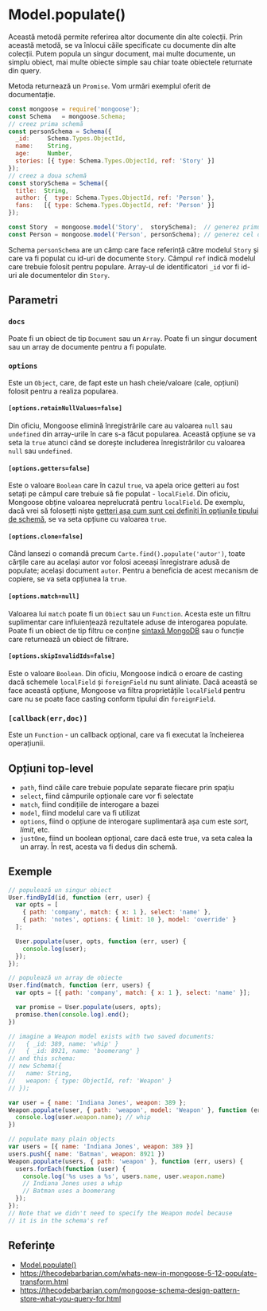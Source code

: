 # Model.populate()

Această metodă permite referirea altor documente din alte colecții. Prin această metodă, se va înlocui căile specificate cu documente din alte colecții. Putem popula un singur document, mai multe documente, un simplu obiect, mai multe obiecte simple sau chiar toate obiectele returnate din query.

Metoda returnează un `Promise`. Vom urmări exemplul oferit de documentație.

```javascript
const mongoose = require('mongoose');
const Schema   = mongoose.Schema;
// creez prima schemă
const personSchema = Schema({
  _id:     Schema.Types.ObjectId,
  name:    String,
  age:     Number,
  stories: [{ type: Schema.Types.ObjectId, ref: 'Story' }]
});
// creez a doua schemă
const storySchema = Schema({
  title:  String,
  author: {  type: Schema.Types.ObjectId, ref: 'Person' },
  fans:   [{ type: Schema.Types.ObjectId, ref: 'Person' }]
});

const Story  = mongoose.model('Story',  storySchema);  // generez primul model
const Person = mongoose.model('Person', personSchema); // generez cel de-al doilea model
```

Schema `personSchema` are un câmp care face referință către modelul `Story` și care va fi populat cu id-uri de documente `Story`. Câmpul `ref` indică modelul care trebuie folosit pentru populare. Array-ul de identificatori `_id` vor fi id-uri ale documentelor din `Story`.

## Parametri

### `docs`

Poate fi un obiect de tip `Document` sau un `Array`. Poate fi un singur document sau un array de documente pentru a fi populate.

### `options`

Este un `Object`, care, de fapt este un hash cheie/valoare (cale, opțiuni) folosit pentru a realiza popularea.

#### `[options.retainNullValues=false]`

Din oficiu, Mongoose elimină înregistrările care au valoarea `null` sau `undefined` din array-urile în care s-a făcut popularea. Această opțiune se va seta la `true` atunci când se dorește includerea înregistrărilor cu valoarea `null` sau `undefined`.

#### `[options.getters=false]`

Este o valoare `Boolean` care în cazul `true`, va apela orice getteri au fost setați pe câmpul care trebuie să fie populat - `localField`. Din oficiu, Mongoose obține valoarea neprelucrată pentru `localField`. De exemplu, dacă vrei să folosețti niște [getteri așa cum sunt cei definiți în opțiunile tipului de schemă](https://mongoosejs.com/docs/schematypes.html#schematype-options), se va seta opțiune cu valoarea `true`.

#### `[options.clone=false]`

Când lansezi o comandă precum `Carte.find().populate('autor')`, toate cărțile care au același autor vor folosi aceeași înregistrare adusă de populate; același document `autor`. Pentru a beneficia de acest mecanism de copiere, se va seta opțiunea la `true`.

#### `[options.match=null]`

Valoarea lui `match` poate fi un `Obiect` sau un `Function`. Acesta este un filtru suplimentar care influiențează rezultatele aduse de interogarea populate. Poate fi un obiect de tip filtru ce conține [sintaxă MongoDB](https://docs.mongodb.com/manual/tutorial/query-documents/) sau o funcție care returnează un obiect de filtrare.

#### `[options.skipInvalidIds=false]`

Este o valoare `Boolean`. Din oficiu, Mongoose indică o eroare de casting dacă schemele `localField` și `foreignField` nu sunt aliniate. Dacă această se face această opțiune, Mongoose va filtra proprietățile `localField` pentru care nu se poate face casting conform tipului din `foreignField`.

### `[callback(err,doc)]`

Este un `Function` - un callback opțional, care va fi executat la încheierea operațiunii.

## Opțiuni top-level

- `path`, fiind căile care trebuie populate separate fiecare prin spațiu
- `select`, fiind câmpurile opționale care vor fi selectate
- `match`, fiind condițiile de interogare a bazei
- `model`, fiind modelul care va fi utilizat
- `options`, fiind o opțiune de interogare suplimentară așa cum este *sort*, *limit*, etc.
- `justOne`, fiind un boolean opțional, care dacă este true, va seta calea la un array. În rest, acesta va fi dedus din schemă.

## Exemple

```javascript
// populează un singur obiect
User.findById(id, function (err, user) {
  var opts = [
    { path: 'company', match: { x: 1 }, select: 'name' },
    { path: 'notes', options: { limit: 10 }, model: 'override' }
  ];

  User.populate(user, opts, function (err, user) {
    console.log(user);
  });
});

// populează un array de obiecte
User.find(match, function (err, users) {
  var opts = [{ path: 'company', match: { x: 1 }, select: 'name' }];

  var promise = User.populate(users, opts);
  promise.then(console.log).end();
})

// imagine a Weapon model exists with two saved documents:
//   { _id: 389, name: 'whip' }
//   { _id: 8921, name: 'boomerang' }
// and this schema:
// new Schema({
//   name: String,
//   weapon: { type: ObjectId, ref: 'Weapon' }
// });

var user = { name: 'Indiana Jones', weapon: 389 };
Weapon.populate(user, { path: 'weapon', model: 'Weapon' }, function (err, user) {
  console.log(user.weapon.name); // whip
})

// populate many plain objects
var users = [{ name: 'Indiana Jones', weapon: 389 }]
users.push({ name: 'Batman', weapon: 8921 })
Weapon.populate(users, { path: 'weapon' }, function (err, users) {
  users.forEach(function (user) {
    console.log('%s uses a %s', users.name, user.weapon.name)
    // Indiana Jones uses a whip
    // Batman uses a boomerang
  });
});
// Note that we didn't need to specify the Weapon model because
// it is in the schema's ref
```

## Referințe

- [Model.populate()](https://mongoosejs.com/docs/api.html#model_Model.populate)
- https://thecodebarbarian.com/whats-new-in-mongoose-5-12-populate-transform.html
- https://thecodebarbarian.com/mongoose-schema-design-pattern-store-what-you-query-for.html

